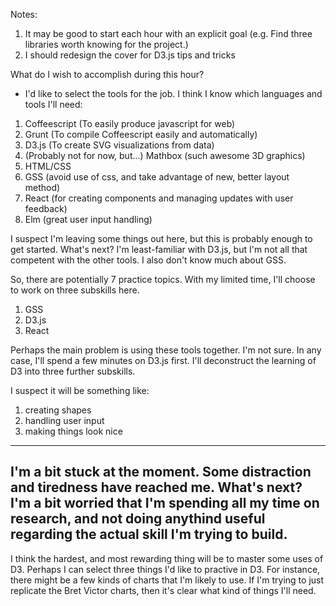 Notes: 
1. It may be good to start each hour with an explicit goal (e.g. Find three libraries worth knowing for the project.)
2. I should redesign the cover for D3.js tips and tricks

What do I wish to accomplish during this hour? 
 - I'd like to select the tools for the job. 
I think I know which languages and tools I'll need: 
 1. Coffeescript (To easily produce javascript for web)
 2. Grunt (To compile Coffeescript easily and automatically)
 3. D3.js (To create SVG visualizations from data)
 4. (Probably not for now, but...) Mathbox (such awesome 3D graphics)
 5. HTML/CSS
 6. GSS (avoid use of css, and take advantage of new, better layout method)
 7. React (for creating components and managing updates with user feedback)
 8. Elm (great user input handling)

I suspect I'm leaving some things out here, but this is probably enough to get started. What's next? I'm least-familiar with D3.js, but I'm not all that competent with the other tools. I also don't know much about GSS.

So, there are potentially 7 practice topics. With my limited time, I'll choose to work on three subskills here.
 1. GSS
 2. D3.js
 3. React

Perhaps the main problem is using these tools together. I'm not sure. In any case, I'll spend a few minutes on D3.js first. I'll deconstruct the learning of D3 into three further subskills. 

I suspect it will be something like: 
 1. creating shapes
 2. handling user input
 3. making things look nice

---
I'm a bit stuck at the moment. Some distraction and tiredness have reached me. 
What's next? I'm a bit worried that I'm spending all my time on research, and not doing anythind useful regarding the actual skill I'm trying to build. 
---
I think the hardest, and most rewarding thing will be to master some uses of D3. Perhaps I can select three things I'd like to practive in D3. For instance, there might be a few kinds of charts that I'm likely to use. If I'm trying to just replicate the Bret Victor charts, then it's clear what kind of things I'll need. 